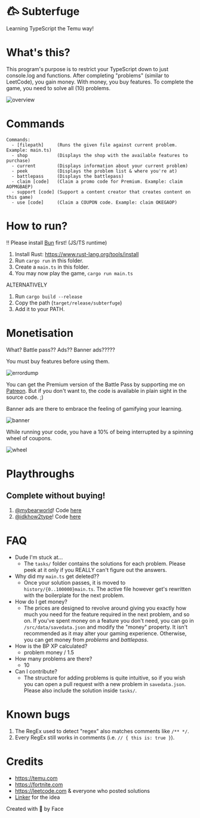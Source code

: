 # 𐂃 Subterfuge
Learning TypeScript the Temu way!

# What's this?
This program's purpose is to restrict your TypeScript down to just console.log and functions. After completing "problems" (similar to LeetCode), you gain money. With money, you buy features. To complete the game, you need to solve all (10) problems.

![overview](https://github.com/face-hh/subterfuge/assets/69168154/1bbb5e93-30f6-440c-809c-d096a04e9f2b)

# Commands
```
Commands:
  - [filepath]     (Runs the given file against current problem. Example: main.ts)
  - shop           (Displays the shop with the available features to purchase)
  - current        (Displays information about your current problem)
  - peek           (Displays the problem list & where you're at)
  - battlepass     (Displays the battlepass)
  - claim [code]   (Claim a promo code for Premium. Example: claim AOPMGBAEP)
  - support [code] (Support a content creator that creates content on this game)
  - use [code]     (Claim a COUPON code. Example: claim OKEGAOP)
```

# How to run?
‼️ Please install [Bun](https://bun.sh/docs/installation) first! (JS/TS runtime)

1. Install Rust: https://www.rust-lang.org/tools/install
2. Run `cargo run` in this folder.
3. Create a `main.ts` in this folder.
4. You may now play the game, `cargo run main.ts`

ALTERNATIVELY

1. Run `cargo build --release`
2. Copy the path (`target/release/subterfuge`)
3. Add it to your PATH.

# Monetisation
What? Battle pass?? Ads?? Banner ads?????

You must buy features before using them.

![errordump](https://github.com/face-hh/subterfuge/assets/69168154/e0e41387-7512-40ea-851f-a4e3e78e671b)


You can get the Premium version of the Battle Pass by supporting me on [Patreon](https://patreon.com/facedevstuff). But if you don't want to, the code is available in plain sight in the source code. ;)

Banner ads are there to embrace the feeling of gamifying your learning.

![banner](https://github.com/face-hh/subterfuge/assets/69168154/37d3742e-15bf-434f-a106-d36327859df5)


While running your code, you have a 10% of being interrupted by a spinning wheel of coupons.

![wheel](https://github.com/face-hh/subterfuge/assets/69168154/cbd5ae71-11fa-4f6b-b7e9-6763e29e1c7b)

# Playthroughs
## Complete without buying!
1. [@mybearworld](https://github.com/mybearworld)! Code [here](https://github.com/face-hh/subterfuge/issues/4)
2. [@idkhow2type](https://github.com/idkhow2type)! Code [here](https://github.com/face-hh/subterfuge/issues/6)

# FAQ
- Dude I'm stuck at...
  - The `tasks/` folder contains the solutions for each problem. Please peek at it only if you REALLY can't figure out the answers.
- Why did my `main.ts` get deleted??
  - Once your solution passes, it is moved to `history/{0..100000}main.ts`. The active file however get's rewritten with the boilerplate for the next problem.
- How do I get money?
  - The prices are designed to revolve around giving you exactly how much you need for the feature required in the next problem, and so on. If you've spent money on a feature you don't need, you can go in `/src/data/savedata.json` and modify the "money" property. It isn't recommended as it may alter your gaming experience. Otherwise, you can get money from *problems* and *battlepass*.
- How is the BP XP calculated?
  - problem money / 1.5
- How many problems are there?
  - 10
- Can I contribute?
  - The structure for adding problems is quite intuitive, so if you wish you can open a pull request with a new problem in `savedata.json`. Please also include the solution inside `tasks/`.

# Known bugs
1. The RegEx used to detect "regex" also matches comments like `/** */`.
1. Every RegEx still works in comments (i.e. `// { this is: true }`).
   
# Credits
- https://temu.com
- https://fortnite.com
- https://leetcode.com & everyone who posted solutions
- [Linker](https://github.com/Linker-123?tab=repositories) for the idea

Created with 🦀 by Face
